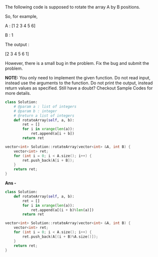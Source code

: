 The following code is supposed to rotate the array A by B positions.

So, for example,

A : [1 2 3 4 5 6]

B : 1

The output :

[2 3 4 5 6 1]

However, there is a small bug in the problem. Fix the bug and submit the problem.

<b>NOTE:</b> You only need to implement the given function. Do not read input, instead use the arguments to the function. Do not print the output, instead return values as specified. Still have a doubt? Checkout Sample Codes for more details.

```python
class Solution:
    # @param a : list of integers
    # @param b : integer
    # @return a list of integers
    def rotateArray(self, a, b):
        ret = []
        for i in xrange(len(a)):
            ret.append(a[i + b])
        return ret
```

```C++
vector<int> Solution::rotateArray(vector<int> &A, int B) {
	vector<int> ret; 
	for (int i = 0; i < A.size(); i++) {
		ret.push_back(A[i + B]);
	}
	return ret; 
}
```

<b> Ans - </b>  

```python
class Solution:
    def rotateArray(self, a, b):
        ret = []
        for i in xrange(len(a)):
            ret.append(a[(i + b)%len(a)])
        return ret
```

```C++
vector<int> Solution::rotateArray(vector<int> &A, int B) {
	vector<int> ret; 
	for (int i = 0; i < A.size(); i++) {
		ret.push_back(A[(i + B)%A.size()]);
	}
	return ret; 
}
```
